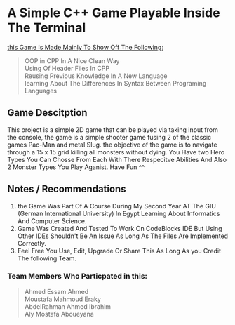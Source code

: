 # A Simple C++ Game Playable Inside The Terminal
<ins>this Game Is Made Mainly To Show Off The Following:</ins><br>
> OOP in CPP In A Nice Clean Way<br>
> Using Of Header Files In CPP<br>
> Reusing Previous Knowledge In A New Language<br>
> learning About The Differences In Syntax Between Programing Languages<br>

## Game Descitption
This project is a simple 2D game that can be played via taking input from
the console, the game is a simple shooter game fusing 2 of the classic games Pac-Man and metal
Slug. the objective of the game is to navigate through a 15 x 15 grid killing all monsters without dying.
You Have two Hero Types You Can Chosse From Each With There Respecitve Abilities And Also 2 Monster Types You Play Aganist. Have Fun ^^

## Notes / Recommendations
1. the Game Was Part Of A Course During My Second Year AT The GIU (German International University) In Egypt Learning About Informatics And Computer Science.<br>
2. Game Was Created And Tested To Work On CodeBlocks IDE But Using Other IDEs Shouldn't Be An Issue As Long As The Files Are Implemented Correctly.<br>
3. Feel Free You Use, Edit, Upgrade Or Share This As Long As you Credit The following Team.<br> 

### Team Members Who Particpated in this:<br>
> Ahmed Essam Ahmed<br>
> Moustafa Mahmoud Eraky<br>
> AbdelRahman Ahmed Ibrahim<br>
> Aly Mostafa Aboueyana
